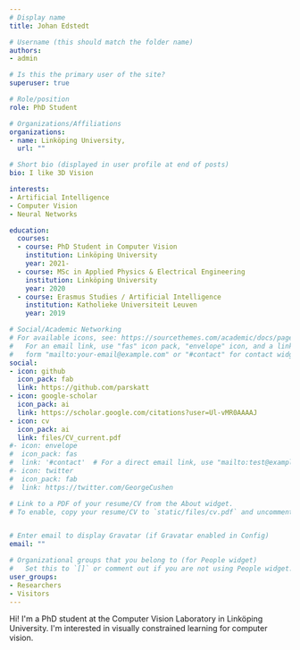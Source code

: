 ```yaml
---
# Display name
title: Johan Edstedt

# Username (this should match the folder name)
authors:
- admin

# Is this the primary user of the site?
superuser: true

# Role/position
role: PhD Student

# Organizations/Affiliations
organizations:
- name: Linköping University,
  url: ""

# Short bio (displayed in user profile at end of posts)
bio: I like 3D Vision

interests:
- Artificial Intelligence
- Computer Vision
- Neural Networks

education:
  courses:
  - course: PhD Student in Computer Vision
    institution: Linköping University
    year: 2021-
  - course: MSc in Applied Physics & Electrical Engineering
    institution: Linköping University
    year: 2020
  - course: Erasmus Studies / Artificial Intelligence
    institution: Katholieke Universiteit Leuven
    year: 2019

# Social/Academic Networking
# For available icons, see: https://sourcethemes.com/academic/docs/page-builder/#icons
#   For an email link, use "fas" icon pack, "envelope" icon, and a link in the
#   form "mailto:your-email@example.com" or "#contact" for contact widget.
social:
- icon: github
  icon_pack: fab
  link: https://github.com/parskatt
- icon: google-scholar
  icon_pack: ai
  link: https://scholar.google.com/citations?user=Ul-vMR0AAAAJ
- icon: cv
  icon_pack: ai
  link: files/CV_current.pdf
#- icon: envelope
#  icon_pack: fas
#  link: '#contact'  # For a direct email link, use "mailto:test@example.org".
#- icon: twitter
#  icon_pack: fab
#  link: https://twitter.com/GeorgeCushen

# Link to a PDF of your resume/CV from the About widget.
# To enable, copy your resume/CV to `static/files/cv.pdf` and uncomment the lines below.


# Enter email to display Gravatar (if Gravatar enabled in Config)
email: ""

# Organizational groups that you belong to (for People widget)
#   Set this to `[]` or comment out if you are not using People widget.
user_groups:
- Researchers
- Visitors
---
```


Hi! I'm a PhD student at the Computer Vision Laboratory in Linköping University.
I'm interested in  visually constrained learning for computer vision.
